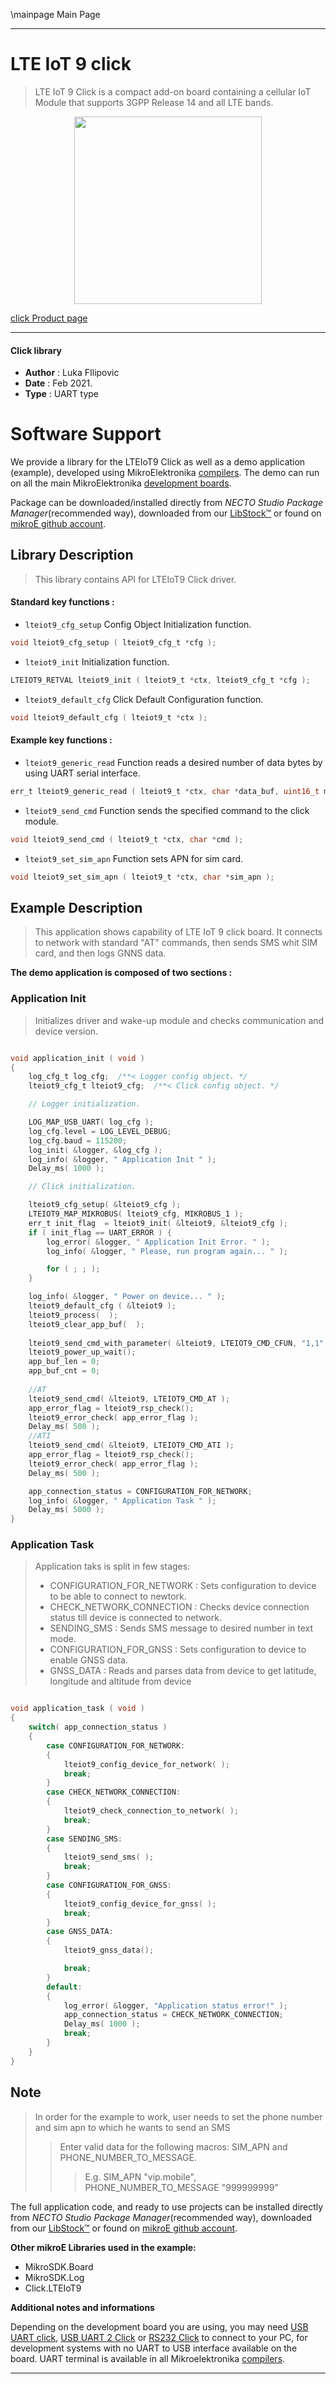 \mainpage Main Page

---
# LTE IoT 9 click

> LTE IoT 9 Click is a compact add-on board containing a cellular IoT Module that supports 3GPP Release 14 and all LTE bands.

<p align="center">
  <img src="https://download.mikroe.com/images/click_for_ide/lte_iot_9_click.png" height=300px>
</p>

[click Product page](https://www.mikroe.com/lte-iot-9-click)

---


#### Click library

- **Author**        : Luka FIlipovic
- **Date**          : Feb 2021.
- **Type**          : UART type


# Software Support

We provide a library for the LTEIoT9 Click
as well as a demo application (example), developed using MikroElektronika
[compilers](https://www.mikroe.com/necto-studio).
The demo can run on all the main MikroElektronika [development boards](https://www.mikroe.com/development-boards).

Package can be downloaded/installed directly from *NECTO Studio Package Manager*(recommended way), downloaded from our [LibStock&trade;](https://libstock.mikroe.com) or found on [mikroE github account](https://github.com/MikroElektronika/mikrosdk_click_v2/tree/master/clicks).

## Library Description

> This library contains API for LTEIoT9 Click driver.

#### Standard key functions :

- `lteiot9_cfg_setup` Config Object Initialization function.
```c
void lteiot9_cfg_setup ( lteiot9_cfg_t *cfg );
```

- `lteiot9_init` Initialization function.
```c
LTEIOT9_RETVAL lteiot9_init ( lteiot9_t *ctx, lteiot9_cfg_t *cfg );
```

- `lteiot9_default_cfg` Click Default Configuration function.
```c
void lteiot9_default_cfg ( lteiot9_t *ctx );
```

#### Example key functions :

- `lteiot9_generic_read` Function reads a desired number of data bytes by using UART serial interface.
```c
err_t lteiot9_generic_read ( lteiot9_t *ctx, char *data_buf, uint16_t max_len );
```

- `lteiot9_send_cmd` Function sends the specified command to the click module.
```c
void lteiot9_send_cmd ( lteiot9_t *ctx, char *cmd );
```

- `lteiot9_set_sim_apn` Function sets APN for sim card.
```c
void lteiot9_set_sim_apn ( lteiot9_t *ctx, char *sim_apn );
```

## Example Description

>  This application shows capability of LTE IoT 9 click board.
 It connects to network with standard "AT" commands, then
 sends SMS whit SIM card, and then logs GNNS data.

**The demo application is composed of two sections :**

### Application Init

> Initializes driver and wake-up module and checks
  communication and device version.

```c

void application_init ( void ) 
{
    log_cfg_t log_cfg;  /**< Logger config object. */
    lteiot9_cfg_t lteiot9_cfg;  /**< Click config object. */

    // Logger initialization.

    LOG_MAP_USB_UART( log_cfg );
    log_cfg.level = LOG_LEVEL_DEBUG;
    log_cfg.baud = 115200;
    log_init( &logger, &log_cfg );
    log_info( &logger, " Application Init " );
    Delay_ms( 1000 );

    // Click initialization.

    lteiot9_cfg_setup( &lteiot9_cfg );
    LTEIOT9_MAP_MIKROBUS( lteiot9_cfg, MIKROBUS_1 );
    err_t init_flag  = lteiot9_init( &lteiot9, &lteiot9_cfg );
    if ( init_flag == UART_ERROR ) {
        log_error( &logger, " Application Init Error. " );
        log_info( &logger, " Please, run program again... " );

        for ( ; ; );
    }

    log_info( &logger, " Power on device... " );
    lteiot9_default_cfg ( &lteiot9 );
    lteiot9_process(  );
    lteiot9_clear_app_buf(  );
    
    lteiot9_send_cmd_with_parameter( &lteiot9, LTEIOT9_CMD_CFUN, "1,1" );
    lteiot9_power_up_wait();    
    app_buf_len = 0;
    app_buf_cnt = 0;
    
    //AT
    lteiot9_send_cmd( &lteiot9, LTEIOT9_CMD_AT );
    app_error_flag = lteiot9_rsp_check();
    lteiot9_error_check( app_error_flag );
    Delay_ms( 500 );
    //ATI
    lteiot9_send_cmd( &lteiot9, LTEIOT9_CMD_ATI );
    app_error_flag = lteiot9_rsp_check();
    lteiot9_error_check( app_error_flag );
    Delay_ms( 500 );

    app_connection_status = CONFIGURATION_FOR_NETWORK;
    log_info( &logger, " Application Task " );
    Delay_ms( 5000 );
}

```

### Application Task

> Application taks is split in few stages:
>  - CONFIGURATION_FOR_NETWORK : Sets configuration to device to 
                                be able to connect to newtork.
>  - CHECK_NETWORK_CONNECTION  : Checks device connection status 
                                till device is connected to network.
>  - SENDING_SMS               : Sends SMS message to desired number in text mode.
  >- CONFIGURATION_FOR_GNSS    : Sets configuration to device to enable GNSS data.
>  - GNSS_DATA                 : Reads and parses data from device to 
                                get latitude, longitude and altitude from device

```c

void application_task ( void ) 
{    
    switch( app_connection_status )
    {
        case CONFIGURATION_FOR_NETWORK:
        {
            lteiot9_config_device_for_network( );
            break;
        }
        case CHECK_NETWORK_CONNECTION:
        {
            lteiot9_check_connection_to_network( );
            break;
        }
        case SENDING_SMS:
        {
            lteiot9_send_sms( );
            break;
        }
        case CONFIGURATION_FOR_GNSS:
        {
            lteiot9_config_device_for_gnss( );
            break;
        }
        case GNSS_DATA:
        {
            lteiot9_gnss_data();

            break;
        }
        default:
        {
            log_error( &logger, "Application status error!" );
            app_connection_status = CHECK_NETWORK_CONNECTION;
            Delay_ms( 1000 );
            break;
        }
    }
}

```

## Note

> In order for the example to work, 
   user needs to set the phone number and sim apn to which he wants to send an SMS
>> Enter valid data for the following macros: SIM_APN and PHONE_NUMBER_TO_MESSAGE.
>>> E.g.
    SIM_APN "vip.mobile",
    PHONE_NUMBER_TO_MESSAGE "999999999"

The full application code, and ready to use projects can be installed directly from *NECTO Studio Package Manager*(recommended way), downloaded from our [LibStock&trade;](https://libstock.mikroe.com) or found on [mikroE github account](https://github.com/MikroElektronika/mikrosdk_click_v2/tree/master/clicks).

**Other mikroE Libraries used in the example:**

- MikroSDK.Board
- MikroSDK.Log
- Click.LTEIoT9

**Additional notes and informations**

Depending on the development board you are using, you may need
[USB UART click](https://www.mikroe.com/usb-uart-click),
[USB UART 2 Click](https://www.mikroe.com/usb-uart-2-click) or
[RS232 Click](https://www.mikroe.com/rs232-click) to connect to your PC, for
development systems with no UART to USB interface available on the board. UART
terminal is available in all Mikroelektronika
[compilers](https://shop.mikroe.com/compilers).

---

